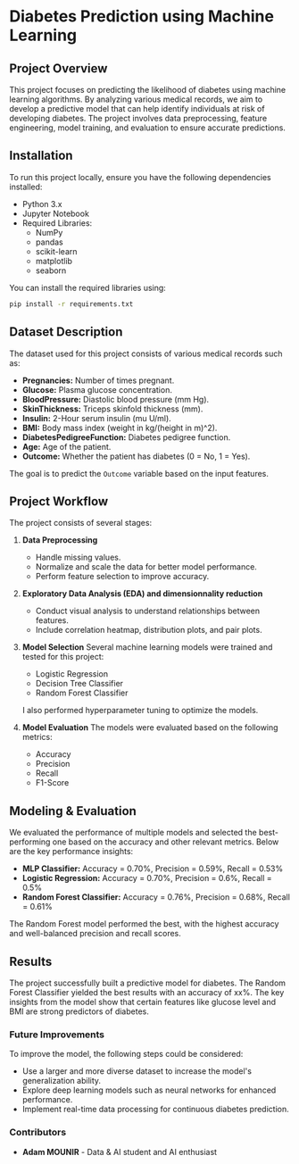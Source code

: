 
# Diabetes Prediction using Machine Learning
## Project Overview
This project focuses on predicting the likelihood of diabetes using machine learning algorithms. By analyzing various medical records, we aim to develop a predictive model that can help identify individuals at risk of developing diabetes. The project involves data preprocessing, feature engineering, model training, and evaluation to ensure accurate predictions.






## Installation
To run this project locally, ensure you have the following dependencies installed:

- Python 3.x
- Jupyter Notebook
- Required Libraries:
  - NumPy
  - pandas
  - scikit-learn
  - matplotlib
  - seaborn


You can install the required libraries using:

```bash
pip install -r requirements.txt
```




## Dataset Description

The dataset used for this project consists of various medical records such as:

* **Pregnancies:** Number of times pregnant.
* **Glucose:** Plasma glucose concentration.
* **BloodPressure:** Diastolic blood pressure (mm Hg).
* **SkinThickness:** Triceps skinfold thickness (mm).
* **Insulin:** 2-Hour serum insulin (mu U/ml).
* **BMI:** Body mass index (weight in kg/(height in m)^2).
* **DiabetesPedigreeFunction:** Diabetes pedigree function.
* **Age:** Age of the patient.
* **Outcome:** Whether the patient has diabetes (0 = No, 1 = Yes).

The goal is to predict the `Outcome` variable based on the input features.




## Project Workflow
The project consists of several stages:

1. **Data Preprocessing**
   - Handle missing values.
   - Normalize and scale the data for better model performance.
   - Perform feature selection to improve accuracy.

2. **Exploratory Data Analysis (EDA) and dimensionnality reduction**
   - Conduct visual analysis to understand relationships between features.
   - Include correlation heatmap, distribution plots, and pair plots.


3. **Model Selection**
   Several machine learning models were trained and tested for this project:
   - Logistic Regression
   - Decision Tree Classifier
   - Random Forest Classifier

   I also performed hyperparameter tuning to optimize the models.

4. **Model Evaluation**
   The models were evaluated based on the following metrics:
   - Accuracy
   - Precision
   - Recall
   - F1-Score






## Modeling & Evaluation
We evaluated the performance of multiple models and selected the best-performing one based on the accuracy and other relevant metrics. Below are the key performance insights:

- **MLP Classifier:** Accuracy = 0.70%, Precision = 0.59%, Recall = 0.53%
- **Logistic Regression:** Accuracy = 0.70%, Precision = 0.6%, Recall = 0.5%
- **Random Forest Classifier:** Accuracy = 0.76%, Precision = 0.68%, Recall = 0.61%

The Random Forest model performed the best, with the highest accuracy and well-balanced precision and recall scores.





## Results
The project successfully built a predictive model for diabetes. The Random Forest Classifier yielded the best results with an accuracy of xx%. The key insights from the model show that certain features like glucose level and BMI are strong predictors of diabetes.




### Future Improvements
To improve the model, the following steps could be considered:
- Use a larger and more diverse dataset to increase the model's generalization ability.
- Explore deep learning models such as neural networks for enhanced performance.
- Implement real-time data processing for continuous diabetes prediction.



### Contributors
- **Adam MOUNIR** - Data & AI student and AI enthusiast
